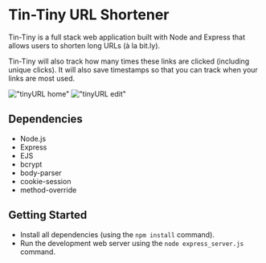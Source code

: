 # Tin-Tiny URL Shortener

Tin-Tiny is a full stack web application built with Node and Express that allows users to shorten long URLs (à la bit.ly).

Tin-Tiny will also track how many times these links are clicked (including unique clicks). It will also save timestamps so that you can track when your links are most used.

!["tinyURL home"](https://github.com/DerangedMind/TinyURLWebApp/blob/master/docs/tinyURL_urlList.png?raw=true)
!["tinyURL edit"](https://github.com/DerangedMind/TinyURLWebApp/blob/master/docs/tinyURL_edit.png?raw=true)

## Dependencies

- Node.js
- Express
- EJS
- bcrypt
- body-parser
- cookie-session
- method-override

## Getting Started

- Install all dependencies (using the `npm install` command).
- Run the development web server using the `node express_server.js` command.
